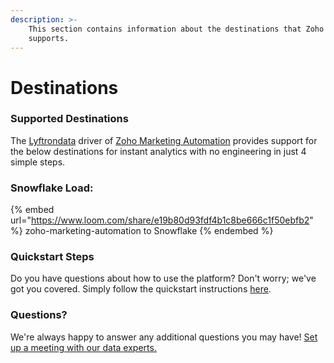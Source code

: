 ```yaml
---
description: >-
    This section contains information about the destinations that Zoho Marketing Automation
    supports.
---
```


# Destinations

### Supported Destinations

The [Lyftrondata](https://www.lyftrondata.com/) driver of [Zoho Marketing Automation](https://www.lyftrondata.com/integration/marketing-analytics/zoho-marketing-automation/) provides support for the below destinations for instant analytics with no engineering in just 4 simple steps.

### Snowflake Load:

{% embed url="https://www.loom.com/share/e19b80d93fdf4b1c8be666c1f50ebfb2" %}
zoho-marketing-automation to Snowflake
{% endembed %}

### Quickstart Steps

Do you have questions about how to use the platform? Don't worry; we've got you covered. Simply follow the quickstart instructions [here](README.md).

### Questions? <a href="#questions" id="questions"></a>

We're always happy to answer any additional questions you may have! [Set up a meeting with our data experts.](https://www.lyftrondata.com/book-a-meeting/)
